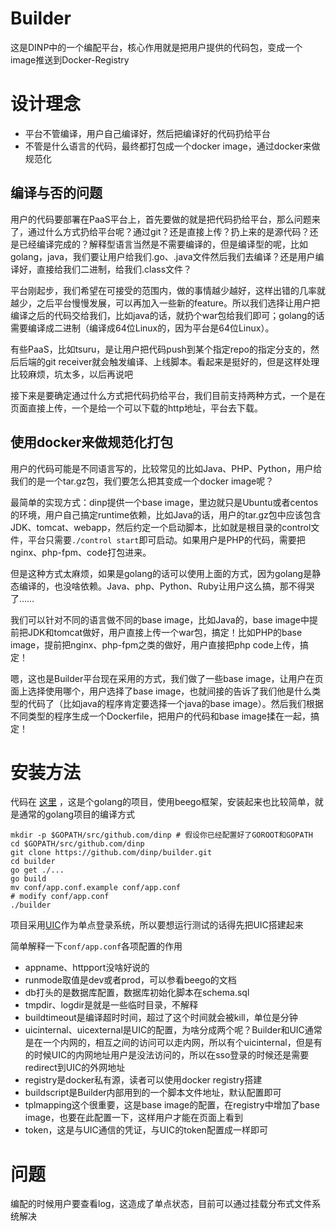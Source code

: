 Builder
=======

这是DINP中的一个编配平台，核心作用就是把用户提供的代码包，变成一个image推送到Docker-Registry

# 设计理念

- 平台不管编译，用户自己编译好，然后把编译好的代码扔给平台
- 不管是什么语言的代码，最终都打包成一个docker image，通过docker来做规范化

## 编译与否的问题

用户的代码要部署在PaaS平台上，首先要做的就是把代码扔给平台，那么问题来了，通过什么方式扔给平台呢？通过git？还是直接上传？扔上来的是源代码？还是已经编译完成的？解释型语言当然是不需要编译的，但是编译型的呢，比如golang，java，我们要让用户给我们.go、.java文件然后我们去编译？还是用户编译好，直接给我们二进制，给我们.class文件？

平台刚起步，我们希望在可接受的范围内，做的事情越少越好，这样出错的几率就越少，之后平台慢慢发展，可以再加入一些新的feature。所以我们选择让用户把编译之后的代码交给我们，比如java的话，就扔个war包给我们即可；golang的话需要编译成二进制（编译成64位Linux的，因为平台是64位Linux）。

有些PaaS，比如tsuru，是让用户把代码push到某个指定repo的指定分支的，然后后端的git receiver就会触发编译、上线脚本。看起来是挺好的，但是这样处理比较麻烦，坑太多，以后再说吧

接下来是要确定通过什么方式把代码扔给平台，我们目前支持两种方式，一个是在页面直接上传，一个是给一个可以下载的http地址，平台去下载。

## 使用docker来做规范化打包

用户的代码可能是不同语言写的，比较常见的比如Java、PHP、Python，用户给我们的是一个tar.gz包，我们要怎么把其变成一个docker image呢？

最简单的实现方式：dinp提供一个base image，里边就只是Ubuntu或者centos的环境，用户自己搞定runtime依赖，比如Java的话，用户的tar.gz包中应该包含JDK、tomcat、webapp，然后约定一个启动脚本，比如就是根目录的control文件，平台只需要`./control start`即可启动。如果用户是PHP的代码，需要把nginx、php-fpm、code打包进来。

但是这种方式太麻烦，如果是golang的话可以使用上面的方式，因为golang是静态编译的，也没啥依赖。Java、php、Python、Ruby让用户这么搞，那不得哭了……

我们可以针对不同的语言做不同的base image，比如Java的，base image中提前把JDK和tomcat做好，用户直接上传一个war包，搞定！比如PHP的base image，提前把nginx、php-fpm之类的做好，用户直接把php code上传，搞定！

嗯，这也是Builder平台现在采用的方式，我们做了一些base image，让用户在页面上选择使用哪个，用户选择了base image，也就间接的告诉了我们他是什么类型的代码了（比如java的程序肯定要选择一个java的base image）。然后我们根据不同类型的程序生成一个Dockerfile，把用户的代码和base image揉在一起，搞定！

# 安装方法

代码在 [这里](https://github.com/dinp/builder) ，这是个golang的项目，使用beego框架，安装起来也比较简单，就是通常的golang项目的编译方式

	mkdir -p $GOPATH/src/github.com/dinp # 假设你已经配置好了GOROOT和GOPATH
	cd $GOPATH/src/github.com/dinp
	git clone https://github.com/dinp/builder.git
	cd builder
	go get ./...
	go build
	mv conf/app.conf.example conf/app.conf
	# modify conf/app.conf
	./builder

项目采用[UIC](http://ulricqin.com/project/uic/)作为单点登录系统，所以要想运行测试的话得先把UIC搭建起来

简单解释一下`conf/app.conf`各项配置的作用

- appname、httpport没啥好说的
- runmode取值是dev或者prod，可以参看beego的文档
- db打头的是数据库配置，数据库初始化脚本在schema.sql
- tmpdir、logdir是就是一些临时目录，不解释
- buildtimeout是编译超时时间，超过了这个时间就会被kill，单位是分钟
- uicinternal、uicexternal是UIC的配置，为啥分成两个呢？Builder和UIC通常是在一个内网的，相互之间的访问可以走内网，所以有个uicinternal，但是有的时候UIC的内网地址用户是没法访问的，所以在sso登录的时候还是需要redirect到UIC的外网地址
- registry是docker私有源，读者可以使用docker registry搭建
- buildscript是Builder内部用到的一个脚本文件地址，默认配置即可
- tplmapping这个很重要，这是base image的配置，在registry中增加了base image，也要在此配置一下，这样用户才能在页面上看到
- token，这是与UIC通信的凭证，与UIC的token配置成一样即可


# 问题

编配的时候用户要查看log，这造成了单点状态，目前可以通过挂载分布式文件系统解决
